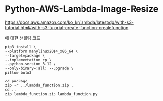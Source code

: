# Python-AWS-Lambda-Image-Resize

https://docs.aws.amazon.com/ko_kr/lambda/latest/dg/with-s3-tutorial.html#with-s3-tutorial-create-function-createfunction

에 대한 샘플링 코드

```
pip3 install \
--platform manylinux2014_x86_64 \
--target=package \
--implementation cp \
--python-version 3.12 \
--only-binary=:all: --upgrade \
pillow boto3
```

```
cd package
zip -r ../lambda_function.zip .
cd ..
zip lambda_function.zip lambda_function.py
```
